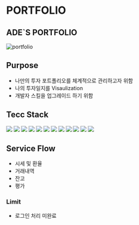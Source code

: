 # PORTFOLIO

## ADE`S PORTFOLIO

![portfolio](https://user-images.githubusercontent.com/29768432/187613605-785e98de-57c2-4039-82c1-760a0f5f8418.jpg)

## Purpose
* 나만의 투자 포트폴리오를 체계적으로 관리하고자 위함
* 나의 투자일지를 Visaulization
* 개발자 스킬을 업그레이드 하기 위함

## Tecc Stack
<img src="https://img.shields.io/badge/JAVA-007396?style=for-the-badge&logo=java&logoColor=white"> <img src="https://img.shields.io/badge/Spring Boot-6DB33F?style=for-the-badge&logo=Spring&logoColor=white"> <img src="https://img.shields.io/badge/oracle-F80000?style=for-the-badge&logo=oracle&logoColor=white"> <img src="https://img.shields.io/badge/Apache Maven-C71A36?style=for-the-badge&logo=aws&logoColor=white">
<img src="https://img.shields.io/badge/javascript-F7DF1E?style=for-the-badge&logo=javascript&logoColor=black"> <img src="https://img.shields.io/badge/jquery-0769AD?style=for-the-badge&logo=jquery&logoColor=white"> <img src="https://img.shields.io/badge/HTML5-E34F26?style=for-the-badge&logo=html5&logoColor=white"> <img src="https://img.shields.io/badge/css-1572B6?style=for-the-badge&logo=css3&logoColor=white"> <img src="https://img.shields.io/badge/bootstrap-7952B3?style=for-the-badge&logo=bootstrap&logoColor=white">
<img src="https://img.shields.io/badge/github-181717?style=for-the-badge&logo=github&logoColor=white"> <img src="https://img.shields.io/badge/Docker-2496ED?style=for-the-badge&logo=aws&logoColor=white">
<img src="https://img.shields.io/badge/linux-FCC624?style=for-the-badge&logo=linux&logoColor=black">

## Service Flow
 * 시세 및 환율
 * 거래내역 
 * 잔고
 * 평가

### Limit
* 로그인 처리 미완료
